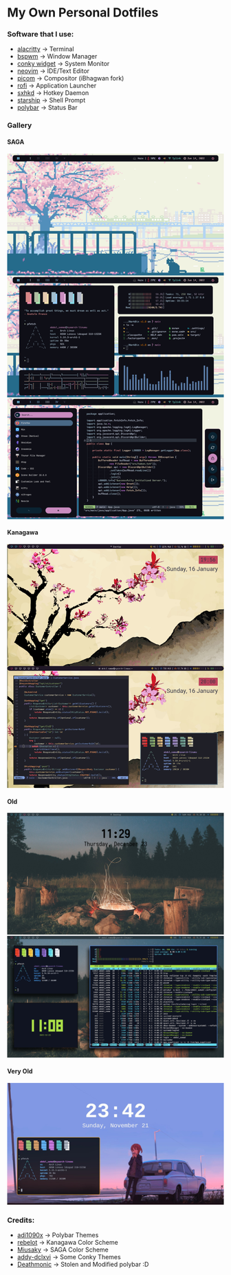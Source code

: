 # My Own Personal Dotfiles

### Software that I use:
* [alacritty](https://github.com/alacritty/alacritty) -> Terminal
* [bspwm](https://github.com/baskerville/bspwm) -> Window Manager
* [conky widget](https://github.com/brndnmtthws/conky) -> System Monitor
* [neovim](https://neovim.io) -> IDE/Text Editor
* [picom](https://github.com/ibhagwan/picom) -> Compositor (iBhagwan fork)
* [rofi](https://github.com/davatorium/rofi) -> Application Launcher
* [sxhkd](https://github.com/baskerville/sxhkd) -> Hotkey Daemon
* [starship](https://starship.rs) -> Shell Prompt
* [polybar](https://github.com/polybar/polybar) -> Status Bar

### Gallery

#### SAGA
![screenshot](screenshots/SAGA.png)

#### Kanagawa
![screenshot](screenshots/Kanagawa.jpg)

#### Old
![screenshot](screenshots/screenshot2.jpg)
![screenshot](screenshots/screenshot3.jpg)

#### Very Old
![screenshot](screenshots/screenshot1.jpg)

### Credits:
* [adi1090x](https://github.com/adi1090x/polybar-themes) -> Polybar Themes
* [rebelot](https://github.com/rebelot/kanagawa.nvim) -> Kanagawa Color Scheme
* [Miusaky](https://github.com/Miusaky) -> SAGA Color Scheme
* [addy-dclxvi](https://github.com/addy-dclxvi/Conky-Theme-Collections) -> Some Conky Themes
* [Deathmonic](https://github.com/Deathemonic/Cat-Dots) -> Stolen and Modified polybar :D
